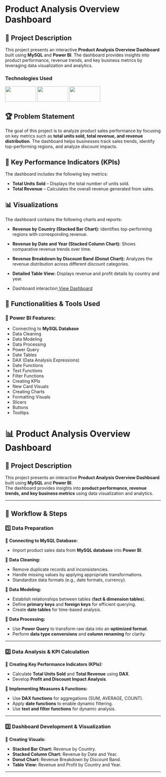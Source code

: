# Product Analysis Overview Dashboard  

## 📌 Project Description  
This project presents an interactive **Product Analysis Overview Dashboard** built using **MySQL** and **Power BI**. The dashboard provides insights into product performance, revenue trends, and key business metrics by leveraging data visualization and analytics.

### Technologies Used

<img src="https://github.com/user-attachments/assets/afac138f-5d94-436d-afb2-1761bcfc1a23" width="100" height="50" />
<img src="https://github.com/user-attachments/assets/04726459-d460-4321-af5d-cb1c47867a66" width="100" height="50" />
<img src="https://www.mysql.com/common/logos/logo-mysql-170x115.png" width="100" height="50" />


## 🏆 Problem Statement  
The goal of this project is to analyze product sales performance by focusing on key metrics such as **total units sold, total revenue, and revenue distribution**. The dashboard helps businesses track sales trends, identify top-performing regions, and analyze discount impacts.

## 🚀 Key Performance Indicators (KPIs)  
The dashboard includes the following key metrics:  

- **Total Units Sold** – Displays the total number of units sold.  
- **Total Revenue** – Calculates the overall revenue generated from sales.  

## 📊 Visualizations  
The dashboard contains the following charts and reports:  

- **Revenue by Country (Stacked Bar Chart):** Identifies top-performing regions with corresponding revenue.  
- **Revenue by Date and Year (Stacked Column Chart):** Shows comparative revenue trends over time.  
- **Revenue Breakdown by Discount Band (Donut Chart):** Analyzes the revenue distribution across different discount categories.  
- **Detailed Table View:** Displays revenue and profit details by country and year.

- Dashboard interaction<a href="https://github.com/ShivaPulicheru1999/Sales_Data_Analysis/blob/main/Sales_Data_Analysis-MySQL/Sales_Dashboard.pdf"> View Dashboard</a>

## 🔧 Functionalities & Tools Used  
### 📌 Power BI Features:  
- Connecting to **MySQL Database**  
- Data Cleaning  
- Data Modeling  
- Data Processing  
- Power Query  
- Date Tables  
- DAX (Data Analysis Expressions)  
- Date Functions  
- Text Functions  
- Filter Functions  
- Creating KPIs  
- New Card Visuals  
- Creating Charts  
- Formatting Visuals  
- Slicers  
- Buttons  
- Tooltips

# 📊 Product Analysis Overview Dashboard  

## 📌 Project Description  
This project presents an interactive **Product Analysis Overview Dashboard** built using **MySQL** and **Power BI**.  
The dashboard provides insights into **product performance, revenue trends, and key business metrics** using data visualization and analytics.  

---

## 🔄 Workflow & Steps  

### **1️⃣ Data Preparation**  
📌 **Connecting to MySQL Database:**  
- Import product sales data from **MySQL database** into **Power BI**.  

📌 **Data Cleaning:**  
- Remove duplicate records and inconsistencies.  
- Handle missing values by applying appropriate transformations.  
- Standardize data formats (e.g., date formats, currency).  

📌 **Data Modeling:**  
- Establish relationships between tables (**fact & dimension tables**).  
- Define **primary keys** and **foreign keys** for efficient querying.  
- Create **date tables** for time-based analysis.  

📌 **Data Processing:**  
- Use **Power Query** to transform raw data into an **optimized format**.  
- Perform **data type conversions** and **column renaming** for clarity.  

---

### **2️⃣ Data Analysis & KPI Calculation**  
📌 **Creating Key Performance Indicators (KPIs):**  
- Calculate **Total Units Sold** and **Total Revenue** using **DAX**.  
- Develop **Profit and Discount Impact Analysis**.  

📌 **Implementing Measures & Functions:**  
- Use **DAX functions** for aggregations (SUM, AVERAGE, COUNT).  
- Apply **date functions** to enable dynamic filtering.  
- Use **text and filter functions** for dynamic analysis.  

---

### **3️⃣ Dashboard Development & Visualization**  
📌 **Creating Visuals:**  
- **Stacked Bar Chart:** Revenue by Country.  
- **Stacked Column Chart:** Revenue by Date and Year.  
- **Donut Chart:** Revenue Breakdown by Discount Band.  
- **Table View:** Revenue and Profit by Country and Year.  

---




